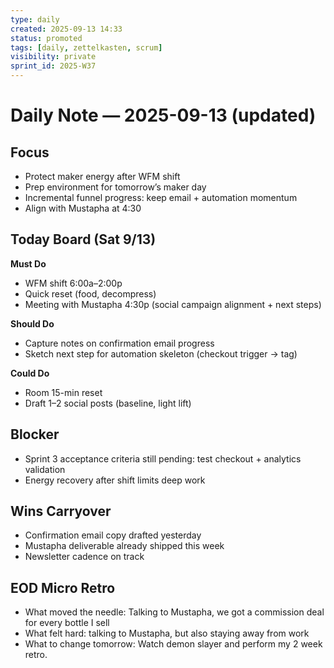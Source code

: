 ```yaml
---
type: daily
created: 2025-09-13 14:33
status: promoted
tags: [daily, zettelkasten, scrum]
visibility: private
sprint_id: 2025-W37
---
```

# Daily Note — 2025-09-13 (updated)

## Focus

- Protect maker energy after WFM shift
- Prep environment for tomorrow’s maker day
- Incremental funnel progress: keep email + automation momentum
- Align with Mustapha at 4:30
## Today Board (Sat 9/13)

**Must Do**
- WFM shift 6:00a–2:00p
- Quick reset (food, decompress)
- Meeting with Mustapha 4:30p (social campaign alignment + next steps)

**Should Do**
- Capture notes on confirmation email progress
- Sketch next step for automation skeleton (checkout trigger → tag)

**Could Do**
- Room 15-min reset
- Draft 1–2 social posts (baseline, light lift)

## Blocker
- Sprint 3 acceptance criteria still pending: test checkout + analytics validation
- Energy recovery after shift limits deep work
## Wins Carryover
- Confirmation email copy drafted yesterday
- Mustapha deliverable already shipped this week
- Newsletter cadence on track
    

## EOD Micro Retro
- What moved the needle: Talking to Mustapha, we got a commission deal for every bottle I sell
- What felt hard: talking to Mustapha, but also staying away from work
- What to change tomorrow: Watch demon slayer and perform my 2 week retro.